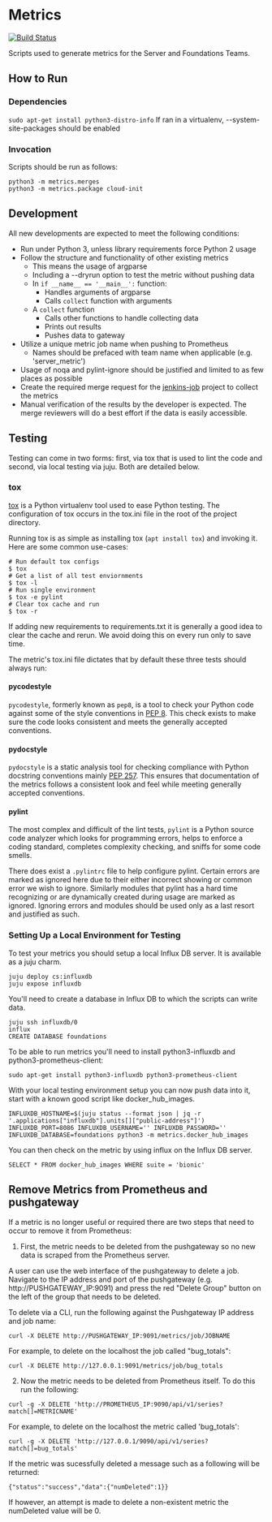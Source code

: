 # Metrics

[![Build Status](https://travis-ci.org/CanonicalLtd/metrics.svg?branch=master)](https://travis-ci.org/CanonicalLtd/metrics)

Scripts used to generate metrics for the Server and Foundations Teams.

## How to Run

### Dependencies
```sudo apt-get install python3-distro-info```
If ran in a virtualenv, --system-site-packages should be enabled


### Invocation
Scripts should be run as follows:

```
python3 -m metrics.merges
python3 -m metrics.package cloud-init
```

## Development
All new developments are expected to meet the following conditions:

  * Run under Python 3, unless library requirements force Python 2 usage
  * Follow the structure and functionality of other existing metrics
    * This means the usage of argparse
    * Including a --dryrun option to test the metric without pushing data
    * In `if __name__ == '__main__':` function:
      * Handles arguments of argparse
      * Calls `collect` function with arguments
    * A `collect` function
      * Calls other functions to handle collecting data
      * Prints out results
      * Pushes data to gateway
  * Utilize a unique metric job name when pushing to Prometheus
      * Names should be prefaced with team name when applicable (e.g. 'server_metric')
  * Usage of noqa and pylint-ignore should be justified and limited to as few places as possible
  * Create the required merge request for the [jenkins-job](https://github.com/canonical-server/jenkins-jobs) project to collect the metrics
  * Manual verification of the results by the developer is expected. The merge reviewers will do a best effort if the data is easily accessible. 

## Testing
Testing can come in two forms: first, via tox that is used to lint the code and second, via local testing via juju. Both are detailed below.

### tox
[tox](https://tox.readthedocs.io/en/latest/) is a Python virtualenv tool used to ease Python testing. The configuration of tox occurs in the tox.ini file in the root of the project directory.

Running tox is as simple as installing tox (`apt install tox`) and invoking it. Here are some common use-cases:

```
# Run default tox configs
$ tox
# Get a list of all test enviornments
$ tox -l
# Run single environment
$ tox -e pylint
# Clear tox cache and run
$ tox -r
```

If adding new requirements to requirements.txt it is generally a good idea to clear the cache and rerun. We avoid doing this on every run only to save time.

The metric's tox.ini file dictates that by default these three tests should always run:

#### pycodestyle
`pycodestyle`, formerly known as `pep8`, is a tool to check your Python code against some of the style conventions in [PEP 8](https://www.python.org/dev/peps/pep-0008/). This check exists to make sure the code looks consistent and meets the generally accepted conventions.

#### pydocstyle
`pydocstyle` is a static analysis tool  for checking compliance with Python docstring conventions mainly [PEP 257](https://www.python.org/dev/peps/pep-0257/). This ensures that documentation of the metrics follows a consistent look and feel while meeting generally accepted conventions.

#### pylint
The most complex and difficult of the lint tests, `pylint` is a Python source code analyzer which looks for programming errors, helps to enforce a coding standard, completes complexity checking, and sniffs for some code smells.

There does exist a `.pylintrc` file to help configure pylint. Certain errors are marked as ignored here due to their either incorrect showing or common error we wish to ignore. Similarly modules that pylint has a hard time recognizing or are dynamically created during usage are marked as ignored. Ignoring errors and modules should be used only as a last resort and justified as such.

### Setting Up a Local Environment for Testing
To test your metrics you should setup a local Influx DB server. It is available as a juju charm.

```
juju deploy cs:influxdb
juju expose influxdb
```

You'll need to create a database in Influx DB to which the scripts can write data.

```
juju ssh influxdb/0
influx
CREATE DATABASE foundations
```

To be able to run metrics you'll need to install python3-influxdb and python3-prometheus-client:

```sudo apt-get install python3-influxdb python3-prometheus-client```

With your local testing environment setup you can now push data into it, start with a known good script like docker_hub_images.

```
INFLUXDB_HOSTNAME=$(juju status --format json | jq -r '.applications["influxdb"].units[]["public-address"]') INFLUXDB_PORT=8086 INFLUXDB_USERNAME='' INFLUXDB_PASSWORD='' INFLUXDB_DATABASE=foundations python3 -m metrics.docker_hub_images
```

You can then check on the metric by using influx on the Influx DB server.

```
SELECT * FROM docker_hub_images WHERE suite = 'bionic'
```

## Remove Metrics from Prometheus and pushgateway
If a metric is no longer useful or required there are two steps that need
to occur to remove it from Prometheus:

1. First, the metric needs to be deleted from the pushgateway so no new data
is scraped from the Prometheus server.

A user can use the web interface of the pushgateway to delete a job. Navigate
to the IP address and port of the pushgateway (e.g. http://PUSHGATEWAY_IP:9091)
and press the red "Delete Group" button on the left of the group that needs to
be deleted.

To delete via a CLI, run the following against the Pushgateway IP address and
job name:

```
curl -X DELETE http://PUSHGATEWAY_IP:9091/metrics/job/JOBNAME
```

For example, to delete on the localhost the job called "bug_totals":

```
curl -X DELETE http://127.0.0.1:9091/metrics/job/bug_totals
```

2. Now the metric needs to be deleted from Prometheus itself. To do this run
the following:

```
curl -g -X DELETE 'http://PROMETHEUS_IP:9090/api/v1/series?match[]=METRICNAME'
```

For example, to delete on the localhost the metric called 'bug_totals':

```
curl -g -X DELETE 'http://127.0.0.1/9090/api/v1/series?match[]=bug_totals'
```

If the metric was sucessfully deleted a message such as a following will
be returned:

```
{"status":"success","data":{"numDeleted":1}}
```

If however, an attempt is made to delete a non-existent metric the numDeleted value will be 0.
